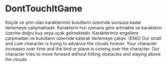 # DontTouchItGame
Küçük ve şirin olan karakterimiz bulutların üzerinde sonsuza kadar ilerlemeye çalışmaktadır. Karakterin hızı zamana göre artmakta ve karakterin üzerine doğru kuş veya uçak gelmektedir. Karakterimiz engellere çarpmadan ve bulutların üzerinde kalarak ilerlemeye çalışır. [ENG]  Our small and cute character is trying to advance the clouds forever. Your character increases over time and the bird or plane is coming over the character. Our character tries to move forward without hitting obstacles and staying above the clouds.
